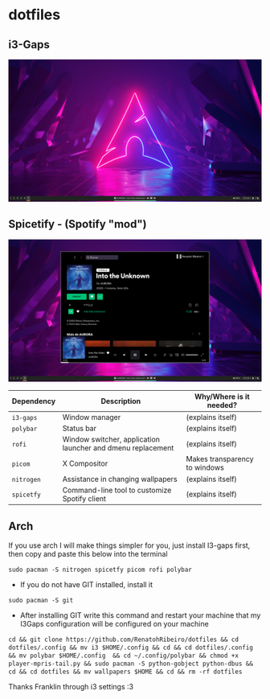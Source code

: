# dotfiles

## i3-Gaps

![Screenshot](https://github.com/RenatohRibeiro/dotfiles/blob/master/Home.png)

## Spicetify - (Spotify "mod")

![Screenshot](https://github.com/RenatohRibeiro/dotfiles/blob/master/Spotify.png)


| Dependency                                                                         | Description                                                 | Why/Where is it needed?         |
| ---------------------------------------------------------------------------------- | ----------------------------------------------------------- | ------------------------------- |
| `i3-gaps`                                                                          | Window manager                                              | (explains itself)               |
| `polybar`                                                                          | Status bar                                                  | (explains itself)               |
| `rofi`                                                                             | Window switcher, application launcher and dmenu replacement | (explains itself)               |
| `picom`                                                                            | X Compositor                                                | Makes transparency to windows   |
| `nitrogen`                                                                         | Assistance in changing wallpapers                           | (explains itself)               |
| `spicetfy`                                                                         | Command-line tool to customize Spotify client               | (explains itself)               |

## Arch

If you use arch I will make things simpler for you, just install I3-gaps first, then copy and paste this below into the terminal

```
sudo pacman -S nitrogen spicetfy picom rofi polybar
```

- If you do not have GIT installed, install it
```
sudo pacman -S git
```
- After installing GIT write this command and restart your machine that my I3Gaps configuration will be configured on your machine


```
cd && git clone https://github.com/RenatohRibeiro/dotfiles && cd dotfiles/.config && mv i3 $HOME/.config && cd && cd dotfiles/.config && mv polybar $HOME/.config  && cd ~/.config/polybar && chmod +x player-mpris-tail.py && sudo pacman -S python-gobject python-dbus && cd && cd dotfiles && mv wallpapers $HOME && cd && rm -rf dotfiles
```

Thanks Franklin through i3 settings :3

